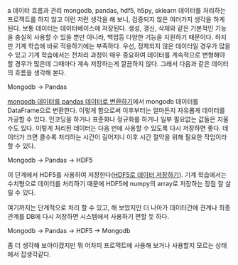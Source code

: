 a
데이터 흐름과 관리
mongodb, pandas, hdf5, h5py, sklearn
데이터를 처리하는 프로젝트를 하지 않고 이런 저런 생각을 해 보니, 검증되지 않은 여러가지 생각을 하게 된다.
보통 데이터는 데이터베이스에 저장된다. 생성, 갱신, 삭제와 같은 기본적인 기능을 충실히 사용할 수 있을 뿐만 아니라, 백업등 다양한 기능을 지원하기 때문이다.
하지만 기계 학습에 바로 적용하기에는 부족하다. 우선, 정제되지 않은 데이터일 경우가 많을 수 있고 
기계 학습에서는 전처리 과정이 매우 중요하여 데이터를 계속적으로 변형해야 할 경우가 많은데 그때마다 계속 저장하는게 깔끔하지 않다.
그래서 다음과 같은 데이터의 흐름을 생각해 본다.

Mongodb -> Pandas 

[mongodb 데이터를 pandas 데이터로 변환하기](5657382461898752)에서 mongodb 데이터를 DataFrame으로 변환한다.
이렇게 함으로써 이후부터는 얼마든지 자유롭게 데이터를 가공할 수 있다. 인코딩을 하거나 표준화나 정규화를 하거나 일부 필요없는 값들은 지울 수도 있다.
이렇게 처리된 데이터는 다음 번에 사용할 수 있도록 다시 저장하면 좋다. 
데이터가 크면 클수록 처리하는 시간이 길어지니 이후 시간 절약을 위해 필요한 작업이라 할 수 있다.
  
Mongodb -> Pandas -> HDF5

이 단계에서 HDF5를 사용하여 저장한다([HDF5로 데이터 저장하기](5733935958982656)).
기계 학습에서는 수치형으로 데이터를 처리하기 때문에 HDF5에 numpy의 array로 저장하는 장점 잘 살릴 수 있다.

여기까지는 단계적으로 처리 할 수 있고, 해 보았지만 더 나아가 데이터간에 관계나 최종 관계를 DB에 다시 저장하면 시스템에서 사용하기 편할 듯 하다.

Mongodb -> Pandas -> HDF5 -> Mongodb

좀 더 생각해 보아야겠지만 뭐 어차피 프로젝트에 사용해 보거나 사용할지 모르는 상태에서 잡생각같다.